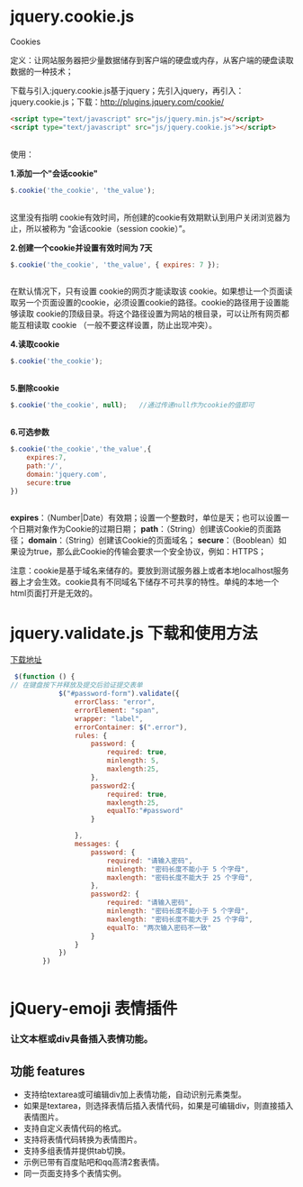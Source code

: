 # jquery.cookie.js 

Cookies

定义：让网站服务器把少量数据储存到客户端的硬盘或内存，从客户端的硬盘读取数据的一种技术；

下载与引入:jquery.cookie.js基于jquery；先引入jquery，再引入：jquery.cookie.js；下载：http://plugins.jquery.com/cookie/

```html
<script type="text/javascript" src="js/jquery.min.js"></script>
<script type="text/javascript" src="js/jquery.cookie.js"></script>
```

![点击并拖拽以移动](data:image/gif;base64,R0lGODlhAQABAPABAP///wAAACH5BAEKAAAALAAAAAABAAEAAAICRAEAOw==)



使用：

**1.添加一个"会话cookie"**

```javascript
$.cookie('the_cookie', 'the_value');
```

![点击并拖拽以移动](data:image/gif;base64,R0lGODlhAQABAPABAP///wAAACH5BAEKAAAALAAAAAABAAEAAAICRAEAOw==)

这里没有指明 cookie有效时间，所创建的cookie有效期默认到用户关闭浏览器为止，所以被称为 “会话cookie（session cookie）”。

**2.创建一个cookie并设置有效时间为 7天**

```javascript
$.cookie('the_cookie', 'the_value', { expires: 7 });
```

![点击并拖拽以移动](data:image/gif;base64,R0lGODlhAQABAPABAP///wAAACH5BAEKAAAALAAAAAABAAEAAAICRAEAOw==)

在默认情况下，只有设置 cookie的网页才能读取该 cookie。如果想让一个页面读取另一个页面设置的cookie，必须设置cookie的路径。cookie的路径用于设置能够读取 cookie的顶级目录。将这个路径设置为网站的根目录，可以让所有网页都能互相读取 cookie （一般不要这样设置，防止出现冲突）。

**4.读取cookie**

```javascript
$.cookie('the_cookie');
```

![点击并拖拽以移动](data:image/gif;base64,R0lGODlhAQABAPABAP///wAAACH5BAEKAAAALAAAAAABAAEAAAICRAEAOw==)

**5.删除cookie**

```javascript
$.cookie('the_cookie', null);   //通过传递null作为cookie的值即可
```

![点击并拖拽以移动](data:image/gif;base64,R0lGODlhAQABAPABAP///wAAACH5BAEKAAAALAAAAAABAAEAAAICRAEAOw==)

**6.可选参数**

```javascript
$.cookie('the_cookie','the_value',{
    expires:7,  
    path:'/',
    domain:'jquery.com',
    secure:true
})
```

![点击并拖拽以移动](data:image/gif;base64,R0lGODlhAQABAPABAP///wAAACH5BAEKAAAALAAAAAABAAEAAAICRAEAOw==)

**expires**：（Number|Date）有效期；设置一个整数时，单位是天；也可以设置一个日期对象作为Cookie的过期日期；
**path**：（String）创建该Cookie的页面路径；
**domain**：（String）创建该Cookie的页面域名；
**secure**：（Booblean）如果设为true，那么此Cookie的传输会要求一个安全协议，例如：HTTPS；

注意：cookie是基于域名来储存的。要放到测试服务器上或者本地localhost服务器上才会生效。cookie具有不同域名下储存不可共享的特性。单纯的本地一个html页面打开是无效的。

# jquery.validate.js 下载和使用方法

[下载地址](https://jqueryvalidation.org/)

```javascript
 $(function () {
// 在键盘按下并释放及提交后验证提交表单
            $("#password-form").validate({
                errorClass: "error",
                errorElement: "span",
                wrapper: "label",
                errorContainer: $(".error"),
                rules: {
                    password: {
                        required: true,
                        minlength: 5,
                        maxlength:25,
                    },
                    password2:{
                        required: true,
                        maxlength:25,
                        equalTo:"#password"
                    }

                },
                messages: {
                    password: {
                        required: "请输入密码",
                        minlength: "密码长度不能小于 5 个字母",
                        maxlength: "密码长度不能大于 25 个字母",
                    },
                    password2: {
                        required: "请输入密码",
                        minlength: "密码长度不能小于 5 个字母",
                        maxlength: "密码长度不能大于 25 个字母",
                        equalTo: "两次输入密码不一致"
                    }
                }
            })
        })
```

![点击并拖拽以移动](data:image/gif;base64,R0lGODlhAQABAPABAP///wAAACH5BAEKAAAALAAAAAABAAEAAAICRAEAOw==)

# jQuery-emoji  表情插件 

### 让文本框或div具备插入表情功能。

## 功能 features

- 支持给textarea或可编辑div加上表情功能，自动识别元素类型。
- 如果是textarea，则选择表情后插入表情代码，如果是可编辑div，则直接插入表情图片。
- 支持自定义表情代码的格式。
- 支持将表情代码转换为表情图片。
- 支持多组表情并提供tab切换。
- 示例已带有百度贴吧和qq高清2套表情。
- 同一页面支持多个表情实例。

